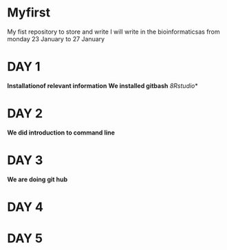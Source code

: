 # Myfirst
My fist repository to store and write
I will write in the bioinformaticsas from monday 23 January to 27 January

# DAY 1
**Installationof relevant information**
**We installed gitbash**
*8Rstudio**

# DAY 2
**We did introduction to command line**

# DAY 3
**We are doing git hub**

# DAY 4

# DAY 5
